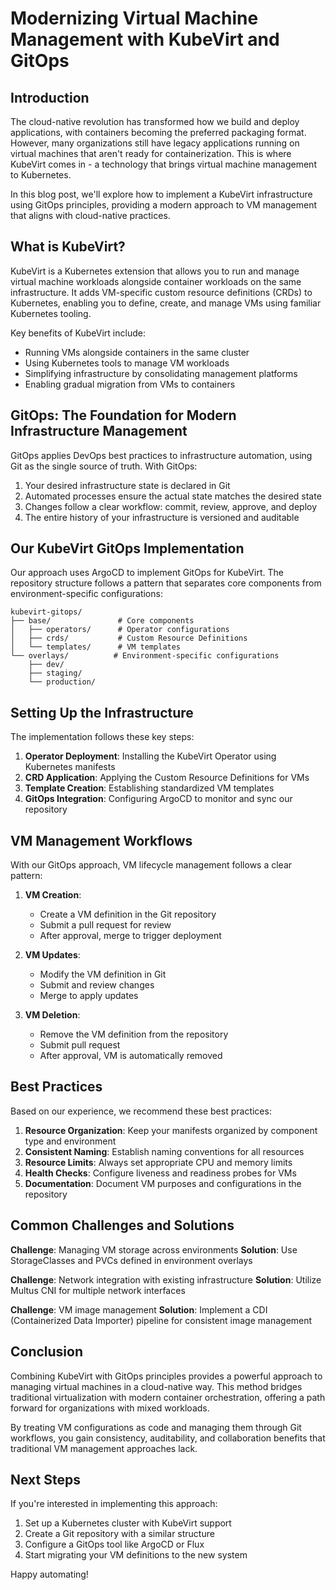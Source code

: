 # Modernizing Virtual Machine Management with KubeVirt and GitOps

## Introduction

The cloud-native revolution has transformed how we build and deploy applications, with containers becoming the preferred packaging format. However, many organizations still have legacy applications running on virtual machines that aren't ready for containerization. This is where KubeVirt comes in - a technology that brings virtual machine management to Kubernetes.

In this blog post, we'll explore how to implement a KubeVirt infrastructure using GitOps principles, providing a modern approach to VM management that aligns with cloud-native practices.

## What is KubeVirt?

KubeVirt is a Kubernetes extension that allows you to run and manage virtual machine workloads alongside container workloads on the same infrastructure. It adds VM-specific custom resource definitions (CRDs) to Kubernetes, enabling you to define, create, and manage VMs using familiar Kubernetes tooling.

Key benefits of KubeVirt include:
- Running VMs alongside containers in the same cluster
- Using Kubernetes tools to manage VM workloads
- Simplifying infrastructure by consolidating management platforms
- Enabling gradual migration from VMs to containers

## GitOps: The Foundation for Modern Infrastructure Management

GitOps applies DevOps best practices to infrastructure automation, using Git as the single source of truth. With GitOps:

1. Your desired infrastructure state is declared in Git
2. Automated processes ensure the actual state matches the desired state
3. Changes follow a clear workflow: commit, review, approve, and deploy
4. The entire history of your infrastructure is versioned and auditable

## Our KubeVirt GitOps Implementation

Our approach uses ArgoCD to implement GitOps for KubeVirt. The repository structure follows a pattern that separates core components from environment-specific configurations:

```
kubevirt-gitops/
├── base/               # Core components
│   ├── operators/      # Operator configurations
│   ├── crds/           # Custom Resource Definitions
│   └── templates/      # VM templates
└── overlays/          # Environment-specific configurations
    ├── dev/
    ├── staging/
    └── production/
```

## Setting Up the Infrastructure

The implementation follows these key steps:

1. **Operator Deployment**: Installing the KubeVirt Operator using Kubernetes manifests
2. **CRD Application**: Applying the Custom Resource Definitions for VMs
3. **Template Creation**: Establishing standardized VM templates
4. **GitOps Integration**: Configuring ArgoCD to monitor and sync our repository

## VM Management Workflows

With our GitOps approach, VM lifecycle management follows a clear pattern:

1. **VM Creation**: 
   - Create a VM definition in the Git repository
   - Submit a pull request for review
   - After approval, merge to trigger deployment

2. **VM Updates**:
   - Modify the VM definition in Git
   - Submit and review changes
   - Merge to apply updates

3. **VM Deletion**:
   - Remove the VM definition from the repository
   - Submit pull request
   - After approval, VM is automatically removed

## Best Practices

Based on our experience, we recommend these best practices:

1. **Resource Organization**: Keep your manifests organized by component type and environment
2. **Consistent Naming**: Establish naming conventions for all resources
3. **Resource Limits**: Always set appropriate CPU and memory limits
4. **Health Checks**: Configure liveness and readiness probes for VMs
5. **Documentation**: Document VM purposes and configurations in the repository

## Common Challenges and Solutions

**Challenge**: Managing VM storage across environments
**Solution**: Use StorageClasses and PVCs defined in environment overlays

**Challenge**: Network integration with existing infrastructure
**Solution**: Utilize Multus CNI for multiple network interfaces

**Challenge**: VM image management
**Solution**: Implement a CDI (Containerized Data Importer) pipeline for consistent image management

## Conclusion

Combining KubeVirt with GitOps principles provides a powerful approach to managing virtual machines in a cloud-native way. This method bridges traditional virtualization with modern container orchestration, offering a path forward for organizations with mixed workloads.

By treating VM configurations as code and managing them through Git workflows, you gain consistency, auditability, and collaboration benefits that traditional VM management approaches lack.

## Next Steps

If you're interested in implementing this approach:

1. Set up a Kubernetes cluster with KubeVirt support
2. Create a Git repository with a similar structure
3. Configure a GitOps tool like ArgoCD or Flux
4. Start migrating your VM definitions to the new system

Happy automating!
